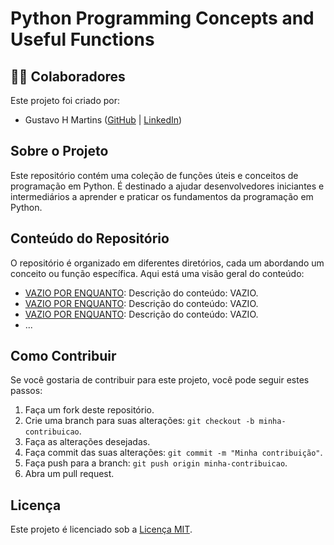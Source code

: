 # Python Programming Concepts and Useful Functions

## 🧑🏽 Colaboradores
Este projeto foi criado por:

- Gustavo H Martins ([GitHub](https://github.com/Gustavo-H-Martins) | [LinkedIn](https://www.linkedin.com/in/gustavo-henrique-lopes-martins-361789192/))

## Sobre o Projeto
Este repositório contém uma coleção de funções úteis e conceitos de programação em Python. É destinado a ajudar desenvolvedores iniciantes e intermediários a aprender e praticar os fundamentos da programação em Python.

## Conteúdo do Repositório
O repositório é organizado em diferentes diretórios, cada um abordando um conceito ou função específica. Aqui está uma visão geral do conteúdo:

- [VAZIO POR ENQUANTO](): Descrição do conteúdo: VAZIO.
- [VAZIO POR ENQUANTO](): Descrição do conteúdo: VAZIO.
- [VAZIO POR ENQUANTO](): Descrição do conteúdo: VAZIO.
- ...

## Como Contribuir
Se você gostaria de contribuir para este projeto, você pode seguir estes passos:

1. Faça um fork deste repositório.
2. Crie uma branch para suas alterações: `git checkout -b minha-contribuicao`.
3. Faça as alterações desejadas.
4. Faça commit das suas alterações: `git commit -m "Minha contribuição"`.
5. Faça push para a branch: `git push origin minha-contribuicao`.
6. Abra um pull request.

## Licença
Este projeto é licenciado sob a [Licença MIT](LICENSE).
